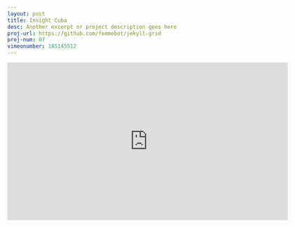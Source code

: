 ```yaml
---
layout: post
title: Insight Cuba
desc: Another excerpt or project description goes here
proj-url: https://github.com/femmebot/jekyll-grid
proj-num: 07
vimeonumber: 185145512
---
```


<iframe src="https://player.vimeo.com/video/185145512" width="640" height="360" frameborder="0" webkitallowfullscreen mozallowfullscreen allowfullscreen></iframe>
